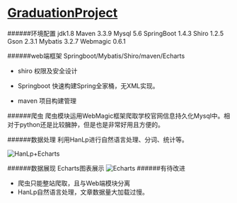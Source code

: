 # [GraduationProject](https://kxind.cn)
######环境配置
   jdk1.8
   Maven 3.3.9
   Mysql 5.6
   SpringBoot 1.4.3
   Shiro 1.2.5 
   Gson 2.3.1
   Mybatis 3.2.7
   Webmagic 0.6.1

######web端框架
Springboot/Mybatis/Shiro/maven/Echarts

* shiro 权限及安全设计

* Springboot 快速构建Spring全家桶，无XML实现。

* maven 项目构建管理 

######爬虫
爬虫模块运用WebMagic框架爬取学校官网信息持久化Mysql中。相对于python还是比较臃肿，但是也是非常好用且方便的。

######数据处理
利用HanLp进行自然语言处理、分词、统计等。
  
![HanLp+Echarts](http://static.kxind.cn/1501230086%281%29.jpg)

######数据展现
Echarts图表展示
  ![Echarts](https://static.kxind.cn/1501230146%281%29.jpg)
######有待改进
*  爬虫只能整站爬取，且与Web端模块分离
*  HanLp自然语言处理，文章数据量大加载过慢。 

